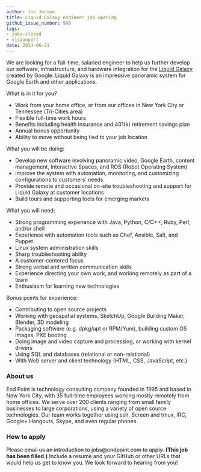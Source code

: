 ```yaml
---
author: Jon Jensen
title: Liquid Galaxy engineer job opening
github_issue_number: 999
tags:
- jobs-closed
- visionport
date: 2014-06-21
---
```


We are looking for a full-time, salaried engineer to help us further develop our software, infrastructure, and hardware integration for the [Liquid Galaxy](https://www.visionport.com/) created by Google. Liquid Galaxy is an impressive panoramic system for Google Earth and other applications.

What is in it for you?

- Work from your home office, or from our offices in New York City or Tennessee (Tri-Cities area)
- Flexible full-time work hours
- Benefits including health insurance and 401(k) retirement savings plan
- Annual bonus opportunity
- Ability to move without being tied to your job location

What you will be doing:

- Develop new software involving panoramic video, Google Earth, content management, Interactive Spaces, and ROS (Robot Operating System)
- Improve the system with automation, monitoring, and customizing configurations to customers’ needs
- Provide remote and occasional on-site troubleshooting and support for Liquid Galaxy at customer locations
- Build tours and supporting tools for emerging markets

What you will need:

- Strong programming experience with Java, Python, C/C++, Ruby, Perl, and/or shell
- Experience with automation tools such as Chef, Ansible, Salt, and Puppet
- Linux system administration skills
- Sharp troubleshooting ability
- A customer-centered focus
- Strong verbal and written communication skills
- Experience directing your own work, and working remotely as part of a team
- Enthusiasm for learning new technologies

Bonus points for experience:

- Contributing to open source projects
- Working with geospatial systems, SketchUp, Google Building Maker, Blender, 3D modeling
- Packaging software (e.g. dpkg/apt or RPM/Yum), building custom OS images, PXE booting
- Doing image and video capture and processing, or working with kernel drivers
- Using SQL and databases (relational or non-relational)
- With Web server and client technology (HTML, CSS, JavaScript, etc.)

### About us

End Point is technology consulting company founded in 1995 and based in New York City, with 35 full-time employees working mostly remotely from home offices. We serve over 200 clients ranging from small family businesses to large corporations, using a variety of open source technologies. Our team works together using ssh, Screen and tmux, IRC, Google+ Hangouts, Skype, and even regular phones.

### How to apply

~~Please email us an introduction to jobs&#x40;endpoint.com to apply.~~
**(This job has been filled.)**
Include a resume and your GitHub or other URLs that would help us get to know you. We look forward to hearing from you!

